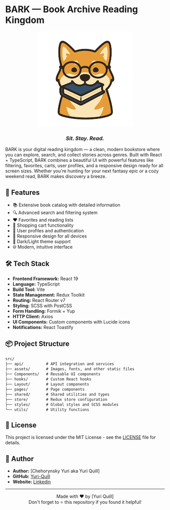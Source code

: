 # BARK — Book Archive Reading Kingdom

<div align="center">
  <img src="src/assets/logo/logo-large.png" alt="BARK Logo" width="300"/>
  
  ### *Sit. Stay. Read.*
</div>

BARK is your digital reading kingdom — a clean, modern bookstore where you can explore, search, and collect stories across genres. Built with React + TypeScript, BARK combines a beautiful UI with powerful features like filtering, favorites, carts, user profiles, and a responsive design ready for all screen sizes. Whether you're hunting for your next fantasy epic or a cozy weekend read, BARK makes discovery a breeze.

## 🚀 Features

- 📚 Extensive book catalog with detailed information
- 🔍 Advanced search and filtering system
- ❤️ Favorites and reading lists
- 🛒 Shopping cart functionality
- 👤 User profiles and authentication
- 📱 Responsive design for all devices
- 🌙 Dark/Light theme support
- 🌐 Modern, intuitive interface

## 🛠️ Tech Stack

- **Frontend Framework:** React 19
- **Language:** TypeScript
- **Build Tool:** Vite
- **State Management:** Redux Toolkit
- **Routing:** React Router v7
- **Styling:** SCSS with PostCSS
- **Form Handling:** Formik + Yup
- **HTTP Client:** Axios
- **UI Components:** Custom components with Lucide icons
- **Notifications:** React Toastify

## 📦 Project Structure

```
src/
├── api/          # API integration and services
├── assets/       # Images, fonts, and other static files
├── Components/   # Reusable UI components
├── hooks/        # Custom React hooks
├── Layout/       # Layout components
├── pages/        # Page components
├── shared/       # Shared utilities and types
├── store/        # Redux store configuration
├── styles/       # Global styles and SCSS modules
└── utils/        # Utility functions
```

## 📄 License

This project is licensed under the MIT License - see the [LICENSE](LICENSE) file for details.

## 👤 Author

- **Author:** [Chehorynsky Yuri aka Yuri Quill]
- **GitHub:** [Yuri-Quill](https://github.com/Yuri-Quill)
- **Website:** [Linkedin](https://www.linkedin.com/in/yuri-quill-ab125635a/)

---

<div align="center">
  Made with ❤️ by [Yuri Quill]<br>
  Don't forget to ⭐ this repository if you found it helpful!
</div>


